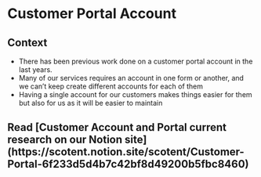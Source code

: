 # Customer Portal Account

## Context
- There has been previous work done on a customer portal account in the last years. 
- Many of our services requires an account in one form or another, and we can’t keep create different accounts for each of them
- Having a single account for our customers makes things easier for them but also for us as it will be easier to maintain


<h2>Read [Customer Account and Portal current research on our Notion site](https://scotent.notion.site/scotent/Customer-Portal-6f233d5d4b7c42bf8d49200b5fbc8460) </h2>

<link rel="canonical" href="http://example.com/">
